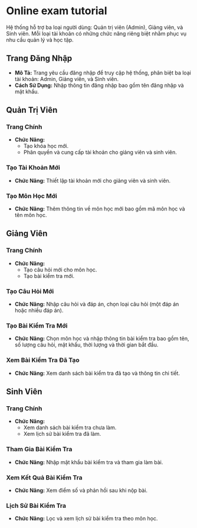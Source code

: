 # Online exam tutorial

Hệ thống hỗ trợ ba loại người dùng: Quản trị viên (Admin), Giảng viên, và Sinh viên. Mỗi loại tài khoản có những chức năng riêng biệt nhằm phục vụ nhu cầu quản lý và học tập.

## Trang Đăng Nhập

- **Mô Tả:** Trang yêu cầu đăng nhập để truy cập hệ thống, phân biệt ba loại tài khoản: Admin, Giảng viên, và Sinh viên.
- **Cách Sử Dụng:** Nhập thông tin đăng nhập bao gồm tên đăng nhập và mật khẩu.

## Quản Trị Viên

### Trang Chính

- **Chức Năng:** 
  - Tạo khóa học mới.
  - Phân quyền và cung cấp tài khoản cho giảng viên và sinh viên.

### Tạo Tài Khoản Mới

- **Chức Năng:** Thiết lập tài khoản mới cho giảng viên và sinh viên.

### Tạo Môn Học Mới

- **Chức Năng:** Thêm thông tin về môn học mới bao gồm mã môn học và tên môn học.

## Giảng Viên

### Trang Chính

- **Chức Năng:** 
  - Tạo câu hỏi mới cho môn học.
  - Tạo bài kiểm tra mới.

### Tạo Câu Hỏi Mới

- **Chức Năng:** Nhập câu hỏi và đáp án, chọn loại câu hỏi (một đáp án hoặc nhiều đáp án).

### Tạo Bài Kiểm Tra Mới

- **Chức Năng:** Chọn môn học và nhập thông tin bài kiểm tra bao gồm tên, số lượng câu hỏi, mật khẩu, thời lượng và thời gian bắt đầu.

### Xem Bài Kiểm Tra Đã Tạo

- **Chức Năng:** Xem danh sách bài kiểm tra đã tạo và thông tin chi tiết.

## Sinh Viên

### Trang Chính

- **Chức Năng:** 
  - Xem danh sách bài kiểm tra chưa làm.
  - Xem lịch sử bài kiểm tra đã làm.

### Tham Gia Bài Kiểm Tra

- **Chức Năng:** Nhập mật khẩu bài kiểm tra và tham gia làm bài.

### Xem Kết Quả Bài Kiểm Tra

- **Chức Năng:** Xem điểm số và phản hồi sau khi nộp bài.

### Lịch Sử Bài Kiểm Tra

- **Chức Năng:** Lọc và xem lịch sử bài kiểm tra theo môn học.

